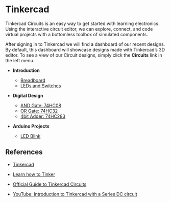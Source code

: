 # Tinkercad

Tinkercad Circuits is an easy way to get started with learning electronics. 
Using the interactive circuit editor, we can explore, connect, and code virtual projects with a bottomless toolbox of simulated components.

After signing in to Tinkercad we will find a dashboard of our recent designs. 
By default, this dashboard will showcase designs made with Tinkercad’s 3D editor. 
To see a view of our Circuit designs, simply click the **Circuits** link in the left menu.

* **Introduction**
    * [Breadboard](https://github.com/teiniker/teiniker-lectures-arduino/tree/main/simulation/introduction/breadboard)
    * [LEDs and Switches](https://github.com/teiniker/teiniker-lectures-arduino/tree/main/simulation/introduction/led-and-switch)

* **Digital Design**
    * [AND Gate: 74HC08](https://github.com/teiniker/teiniker-lectures-arduino/tree/main/simulation/digital/gate-and)
    * [OR Gate: 74HC32](https://github.com/teiniker/teiniker-lectures-arduino/tree/main/simulation/digital/gate-or)
    * [4bit Adder: 74HC283](https://github.com/teiniker/teiniker-lectures-arduino/tree/main/simulation/digital/adder-4bit)

* **Arduino Projects**
    * [LED Blink](https://github.com/teiniker/teiniker-lectures-arduino/tree/main/simulation/arduino/arduino-blink)


## References
* [Tinkercad](https://www.tinkercad.com/)
* [Learn how to Tinker](https://www.tinkercad.com/learn/circuits/learning)
* [Official Guide to Tinkercad Circuits](https://blog.tinkercad.com/official-guide-to-tinkercad-circuits)
 
* [YouTube: Introduction to Tinkercad with a Series DC circuit](https://youtu.be/enoAt9dX4Dk)

